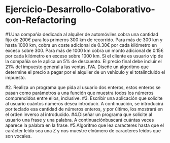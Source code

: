 # Ejercicio-Desarrollo-Colaborativo-con-Refactoring
#1.Una compañía dedicada al alquiler de automóviles cobra una cantidad fijo de 200€ para los primeros 300 km de recorrido. Para más de 300 km y hasta 1000 km, cobra un coste adicional de 0.30€ por cada kilómetro en exceso sobre 300. Para más de 1000 km cobra un monto adicional de 0.15€ por cada kilómetro en exceso sobre 1000 km.
Si el cliente es usuario vip de la compañía se le aplica un 5% de descuento.
El precio final debe incluir el 21% del impuesto general a las ventas, IVA.
Diseñe un algoritmo que determine el precio a pagar por el alquiler de un vehículo y el totalincluido el impuesto.

#2. Realiza un programa que pida al usuario dos enteros, estos enteros se pasan como parámetros a una función que muestra todos los números comprendidos entre ellos, inclusive.
#3. Escribir una aplicación que solicite al usuario cuántos números desea introducir. A continuación, se introducirá por teclado esa cantidad de números enteros, y por último, los mostrará en el orden inverso al introducido.
#4.Diseñar un programa que solicite al usuario una frase y una palabra. A continuaciónbuscará cuántas veces aparece la palabra en la frase.
#5.Algoritmo que lea caracteres hasta que el carácter leído sea una Z y nos muestre elnúmero de caracteres leídos que son vocales.
